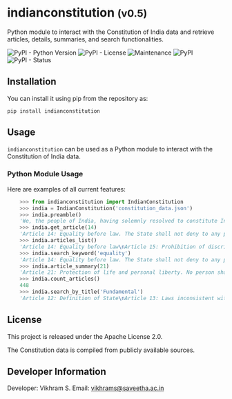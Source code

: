 # indianconstitution <small> (v0.5) </small>
Python module to interact with the Constitution of India data and retrieve articles, details, summaries, and search functionalities.

![PyPI - Python Version](https://img.shields.io/pypi/pyversions/indianconstitution?label=Python) ![PyPI - License](https://img.shields.io/pypi/l/indianconstitution?label=License&color=red) ![Maintenance](https://img.shields.io/maintenance/yes/2025?label=Maintained) ![PyPI](https://img.shields.io/pypi/v/indianconstitution?label=PyPi) ![PyPI - Status](https://img.shields.io/pypi/status/indianconstitution?label=Status)

## Installation
You can install it using pip from the repository as:

    pip install indianconstitution

## Usage
`indianconstitution` can be used as a Python module to interact with the Constitution of India data.

### Python Module Usage
Here are examples of all current features:

```python
    >>> from indianconstitution import IndianConstitution
    >>> india = IndianConstitution('constitution_data.json')
    >>> india.preamble()
    'We, the people of India, having solemnly resolved to constitute India into a Sovereign, Socialist, Secular, Democratic Republic...'
    >>> india.get_article(14)
    'Article 14: Equality before law. The State shall not deny to any person equality before the law or the equal protection of the laws within the territory of India.'
    >>> india.articles_list()
    'Article 14: Equality before law\nArticle 15: Prohibition of discrimination on grounds of religion, race, caste, sex or place of birth\n...'
    >>> india.search_keyword('equality')
    'Article 14: Equality before law. The State shall not deny to any person equality before the law or the equal protection of the laws within the territory of India.'
    >>> india.article_summary(21)
    'Article 21: Protection of life and personal liberty. No person shall be deprived of his life or personal liberty except according to procedure established by law.'
    >>> india.count_articles()
    448
    >>> india.search_by_title('Fundamental')
    'Article 12: Definition of State\nArticle 13: Laws inconsistent with or in derogation of the fundamental rights\n...'
```

## License
This project is released under the Apache License 2.0.

The Constitution data is compiled from publicly available sources.

## Developer Information
Developer: Vikhram S.
Email: vikhrams@saveetha.ac.in

